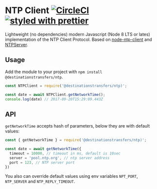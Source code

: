# NTP Client [![CircleCI](https://circleci.com/gh/destinationstransfers/ntp.svg?style=svg)](https://circleci.com/gh/destinationstransfers/ntp) [![styled with prettier](https://img.shields.io/badge/styled_with-prettier-ff69b4.svg)](https://github.com/prettier/prettier)

Lightweight (no dependencies) modern Javascript (Node 8 LTS or lates) implementation of the NTP Client Protocol. Based on [node-ntp-client](https://github.com/moonpyk/node-ntp-client) and [NTPServer](https://github.com/Grassboy/NTPServer).

## Usage

Add the module to your project with `npm install @destinationstransfers/ntp`.

```js
const NTPClient = require('@destinationstransfers/ntp)';

const date = await NTPClient.getNetworkTime();
console.log(date) // 2017-09-20T15:29:09.443Z
```

## API

`getNetworkTime` accepts hash of parameters, below they are with default values:

```js
const { getNetworkTime } = require('@destinationstransfers/ntp)';

const date = await getNetworkTime({
  timeout = 10000, // timeout in ms, default is 10sec
  server = 'pool.ntp.org', // ntp server address
  port = 123, // NTP server port
})
```

You also can override default values using env variables `NPT_PORT`, `NTP_SERVER` and `NTP_REPLY_TIMEOUT`.
